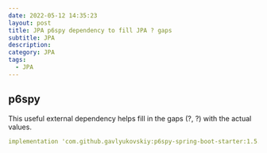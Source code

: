 ```yaml
---
date: 2022-05-12 14:35:23
layout: post
title: JPA p6spy dependency to fill JPA ? gaps
subtitle: JPA
description: 
category: JPA
tags:
  - JPA
---
```


## p6spy
This useful external dependency helps fill in the gaps (?, ?) with the
actual values.

```yaml
implementation 'com.github.gavlyukovskiy:p6spy-spring-boot-starter:1.5.6'
```



